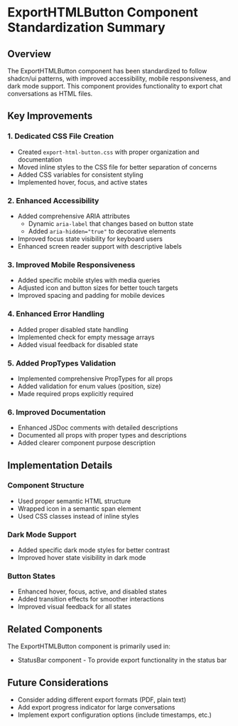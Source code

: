 # ExportHTMLButton Component Standardization Summary

## Overview
The ExportHTMLButton component has been standardized to follow shadcn/ui patterns, with improved accessibility, mobile responsiveness, and dark mode support. This component provides functionality to export chat conversations as HTML files.

## Key Improvements

### 1. Dedicated CSS File Creation
- Created `export-html-button.css` with proper organization and documentation
- Moved inline styles to the CSS file for better separation of concerns
- Added CSS variables for consistent styling
- Implemented hover, focus, and active states

### 2. Enhanced Accessibility
- Added comprehensive ARIA attributes
  - Dynamic `aria-label` that changes based on button state
  - Added `aria-hidden="true"` to decorative elements
- Improved focus state visibility for keyboard users
- Enhanced screen reader support with descriptive labels

### 3. Improved Mobile Responsiveness
- Added specific mobile styles with media queries
- Adjusted icon and button sizes for better touch targets
- Improved spacing and padding for mobile devices

### 4. Enhanced Error Handling
- Added proper disabled state handling
- Implemented check for empty message arrays
- Added visual feedback for disabled state

### 5. Added PropTypes Validation
- Implemented comprehensive PropTypes for all props
- Added validation for enum values (position, size)
- Made required props explicitly required

### 6. Improved Documentation
- Enhanced JSDoc comments with detailed descriptions
- Documented all props with proper types and descriptions
- Added clearer component purpose description

## Implementation Details

### Component Structure
- Used proper semantic HTML structure
- Wrapped icon in a semantic span element
- Used CSS classes instead of inline styles

### Dark Mode Support
- Added specific dark mode styles for better contrast
- Improved hover state visibility in dark mode

### Button States
- Enhanced hover, focus, active, and disabled states
- Added transition effects for smoother interactions
- Improved visual feedback for all states

## Related Components
The ExportHTMLButton component is primarily used in:
- StatusBar component - To provide export functionality in the status bar

## Future Considerations
- Consider adding different export formats (PDF, plain text)
- Add export progress indicator for large conversations
- Implement export configuration options (include timestamps, etc.)